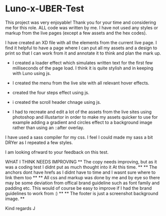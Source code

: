 # Luno-x-UBER-Test

This project was very enjoyable! Thank you for your time and considering me for this role.
ALL code was written by me. 
I have not used any styles or markup from the live pages (except a few assets and the hex codes).

I have created an XD file with all the elements from the current live page. I find it helpful to have a page where I can put all my assets and a design to print so that I can work from it and annotate it to think and plan the mark up.

- I created a loader effect which simulates written text for the first few milliseconds of the page load. I think it is quite stylish and in keeping with Luno using js.

- I created the menu from the live site with all relevant hover effects.

- created the four steps effect using js.

- i created the scroll header chnage using js.

- I had to recreate and edit a lot of the assets from the live sites using photoshop and illustartor in order to make my assets quicker to use for example adding a gradient and circles effect to a background image rather than using an ::after overlay.  

I have used a sass compiler for my css. I feel I could made my sass a bit DRYer as I repeated a few styles. 

I am looking ofrward to your feedback on this test. 

WHAT I THINK NEEDS IMPROVING
** The copy needs improving, but as it was a coding test I didnt put as much thought into it At this time. **
** The anchors dont have hrefs as I didnt have to time and I wasnt sure where to link them too **
** All css and markup was done by me and by eye so there may be some deviation from offical brand guideline such as font family and padding etc. This would of course be easy to improve if I had the brand guidelines to work from :) **
** The footer is just a screenshot background image. **

Kind regards
J
